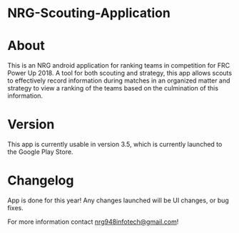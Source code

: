# NRG-Scouting-Application
# About
This is an NRG android application for ranking teams in competition for FRC Power Up 2018.
A tool for both scouting and strategy, this app allows scouts to effectively record information during matches in an organized matter and strategy to view a ranking of the teams based on the culmination of this information. 

# Version
This app is currently usable in version 3.5, which is currently launched to the Google Play Store. 

# Changelog
App is done for this year! Any changes launched will be UI changes, or bug fixes. 

For more information contact nrg948infotech@gmail.com!
